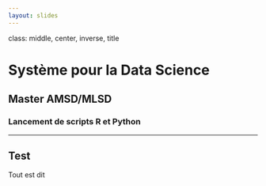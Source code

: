 ```yaml
---
layout: slides
---
```


class: middle, center, inverse, title
# Système pour la Data Science

## Master AMSD/MLSD

### Lancement de scripts R et Python

---

## Test

Tout est dit

